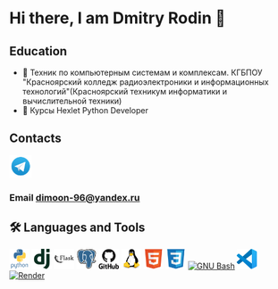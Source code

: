 # Hi there, I am Dmitry Rodin 👋


## Education
  - :round_pushpin: Техник по компьютерным системам и комплексам. КГБПОУ "Красноярский колледж радиоэлектроники и информационных технологий"(Красноярский техникум информатики и вычислительной техники)
  - :round_pushpin: Курсы Hexlet Python Developer

## Сontacts
<a href="https://t.me/Dmitry_1996_r" target="_blank"> <img src="https://github.com/Dmitry996/Dmitry996/blob/main/icons/tg.png" alt="tg" width="40" height="40"/> </a>

### Email [dimoon-96@yandex.ru](mailto:dimoon-96@yandex.ru)

## :hammer_and_wrench: Languages and Tools
<p align="left">
<a href="https://www.python.org" target="_blank" rel="noreferrer"> <img src="https://github.com/Dmitry996/Dmitry996/blob/main/icons/python-original-wordmark.svg" alt="python" width="36" height="36"/></a>
<a href="https://www.djangoproject.com/" target="_blank" rel="noreferrer"> <img src="https://github.com/Dmitry996/Dmitry996/blob/main/icons/django-plain.svg" alt="django" width="36" height="36"/></a>
<a href="https://flask.palletsprojects.com/en/3.0.x/" target="_blank" rel="noreferrer"> <img src="https://github.com/Dmitry996/Dmitry996/blob/main/icons/flask-original-wordmark.svg" alt="flask" width="36" height="36"/></a>
<a href="https://www.postgresql.org/" target="_blank" rel="noreferrer"> <img src="https://github.com/Dmitry996/Dmitry996/blob/main/icons/postgresql-original.svg" alt="postgresql" width="36" height="36"/></a>
<a href="https://github.com/" target="_blank" rel="noreferrer"> <img src="https://github.com/Dmitry996/Dmitry996/blob/main/icons/github-original-wordmark.svg" alt="githab" width="36" height="36"/></a>
<a href="https://www.linux.org/" target="_blank" rel="noreferrer"> <img src="https://github.com/Dmitry996/Dmitry996/blob/main/icons/linux-original.svg" alt="linux" width="36" height="36"/></a>
<a href="https://www.w3schools.com/html/default.asp" target="_blank" rel="noreferrer"> <img src="https://github.com/Dmitry996/Dmitry996/blob/main/icons/html5-original.svg" alt="html5" width="36" height="36"/></a>
<a href="https://www.w3schools.com/css/default.asp" target="_blank" rel="noreferrer"> <img src="https://github.com/Dmitry996/Dmitry996/blob/main/icons/css3-original.svg" alt=" css3" width="36" height="36"/></a>
<a href="https://www.gnu.org/software/bash/" target="_blank" rel="noreferrer"><img src="https://raw.githubusercontent.com/danielcranney/readme-generator/main/public/icons/skills/gnubash.svg" width="36" height="36" alt="GNU Bash" /></a>
<a href="https://code.visualstudio.com/" target="_blank" rel="noreferrer"><img src="https://github.com/Dmitry996/Dmitry996/blob/main/icons/vscode-original.svg" width="36" height="36" alt="VS Code" /></a>
<a href="https://render.com/" target="_blank" rel="noreferrer"><img src="https://raw.githubusercontent.com/danielcranney/readme-generator/main/public/icons/skills/render-colored.svg" width="36" height="36" alt="Render" /></a>
</p>
